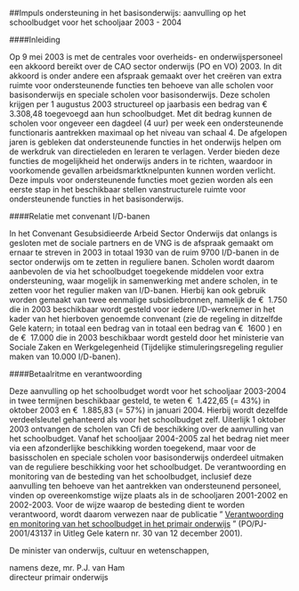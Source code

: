 <meta http-equiv='Content-Type' content='text/html; charset=utf-8' />

##Impuls ondersteuning in het basisonderwijs: aanvulling op het schoolbudget voor het schooljaar 2003 - 2004

####Inleiding

Op 9 mei 2003 is met de centrales voor overheids- en onderwijspersoneel een akkoord bereikt over de CAO sector onderwijs (PO en VO) 2003. In dit akkoord is onder andere een afspraak gemaakt over het creëren van extra ruimte voor ondersteunende functies ten behoeve van alle scholen voor basisonderwijs en speciale scholen voor basisonderwijs. Deze scholen krijgen per 1 augustus 2003 structureel op jaarbasis een bedrag van €  3.308,48 toegevoegd aan hun schoolbudget. Met dit bedrag kunnen de scholen voor ongeveer een dagdeel (4 uur) per week een ondersteunende functionaris aantrekken maximaal op het niveau van schaal 4. De afgelopen jaren is gebleken dat ondersteunende functies in het onderwijs helpen om de werkdruk van directieleden en leraren te verlagen. Verder bieden deze functies de mogelijkheid het onderwijs anders in te richten, waardoor in voorkomende gevallen arbeidsmarktknelpunten kunnen worden verlicht. Deze impuls voor ondersteunende functies moet gezien worden als een eerste stap in het beschikbaar stellen vanstructurele ruimte voor ondersteunende functies in het basisonderwijs.    

####Relatie met convenant I/D-banen

In het Convenant Gesubsidieerde Arbeid Sector Onderwijs dat onlangs is gesloten met de sociale partners en de VNG is de afspraak gemaakt om ernaar te streven in 2003 in totaal 1930 van de ruim 9700 I/D-banen in de sector onderwijs om te zetten in reguliere banen. Scholen wordt daarom aanbevolen de via het schoolbudget toegekende middelen voor extra ondersteuning, waar mogelijk in samenwerking met andere scholen, in te zetten voor het regulier maken van I/D-banen. Hierbij kan ook gebruik worden gemaakt van twee eenmalige subsidiebronnen, namelijk de €  1.750 die in 2003 beschikbaar wordt gesteld voor iedere I/D-werknemer in het kader van het hierboven genoemde convenant (zie de regeling in ditzelfde Gele katern; in totaal een bedrag van in totaal een bedrag van €  1600 ) en de €  17.000 die in 2003 beschikbaar wordt gesteld door het ministerie van Sociale Zaken en Werkgelegenheid (Tijdelijke stimuleringsregeling regulier maken van 10.000 I/D-banen).    

####Betaalritme en verantwoording

Deze aanvulling op het schoolbudget wordt voor het schooljaar 2003-2004 in twee termijnen beschikbaar gesteld, te weten €  1.422,65 (= 43%) in oktober 2003 en €  1.885,83 (= 57%) in januari 2004. Hierbij wordt dezelfde verdeelsleutel gehanteerd als voor het schoolbudget zelf. Uiterlijk 1 oktober 2003 ontvangen de scholen van Cfi de beschikking over de aanvulling van het schoolbudget. Vanaf het schooljaar 2004-2005 zal het bedrag niet meer via een afzonderlijke beschikking worden toegekend, maar voor de basisscholen en speciale scholen voor basisonderwijs onderdeel uitmaken van de reguliere beschikking voor het schoolbudget. De verantwoording en monitoring van de besteding van het schoolbudget, inclusief deze aanvulling ten behoeve van het aantrekken van ondersteunend personeel, vinden op overeenkomstige wijze plaats als in de schooljaren 2001-2002 en 2002-2003. Voor de wijze waarop de besteding dient te worden verantwoord, wordt daarom verwezen naar de publicatie ” [Verantwoording en monitoring van het schoolbudget in het primair onderwijs](../../../../../../../../../../../../beleidsregel/verantwoording/en/monitoring/van/het/schoolbudget/in/het/primair/onderwijs/BWBR0013072/README.md) ” (PO/PJ-2001/43137 in Uitleg Gele katern nr. 30 van 12 december 2001).      

De 
minister van onderwijs, cultuur en wetenschappen, 

namens deze, 
mr. P.J. van Ham  
directeur primair onderwijs     
